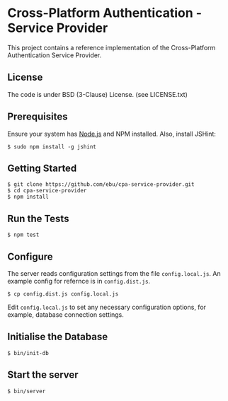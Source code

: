 # Cross-Platform Authentication - Service Provider

This project contains a reference implementation of the Cross-Platform
Authentication Service Provider.

## License

The code is under BSD (3-Clause) License. (see LICENSE.txt)

## Prerequisites

Ensure your system has [Node.js](http://nodejs.org/) and NPM installed. Also, install JSHint:

    $ sudo npm install -g jshint

## Getting Started

    $ git clone https://github.com/ebu/cpa-service-provider.git
    $ cd cpa-service-provider
    $ npm install

## Run the Tests

    $ npm test

## Configure

The server reads configuration settings from the file `config.local.js`.
An example config for refernce is in `config.dist.js`.

    $ cp config.dist.js config.local.js

Edit `config.local.js` to set any necessary configuration options, for
example, database connection settings.

## Initialise the Database

    $ bin/init-db

## Start the server

    $ bin/server
